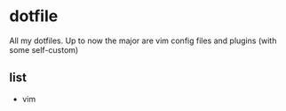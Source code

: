 dotfile
=======

All my dotfiles. Up to now the major are vim config files and plugins (with some self-custom)

list
-------
- vim
